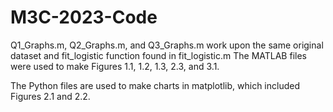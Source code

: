 # M3C-2023-Code

Q1_Graphs.m, Q2_Graphs.m, and Q3_Graphs.m work upon the same original dataset and fit_logistic function found in fit_logistic.m
The MATLAB files were used to make Figures 1.1, 1.2, 1.3, 2.3, and 3.1.

The Python files are used to make charts in matplotlib, which included Figures 2.1 and 2.2.

